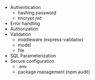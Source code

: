 - Authentication
  - hashing password
  - encrypt jwt
- Error handling
- Authorization
- Validation
  - middleware (express-validator)
  - model
  - file
- SQL Parameterization
- Secure configuration
  - .env
  - package management (npm audit)

